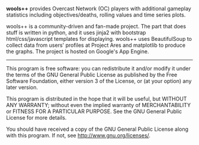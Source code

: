 **wools++** provides Overcast Network (OC) players with additional gameplay statistics including objectives/deaths, 
rolling values and time series plots.

wools++ is a community-driven and fan-made project. The part that does stuff is written in python, and 
it uses jinja2 with bootstrap html/css/javascript templates for displaying. wools++ uses BeautifulSoup 
to collect data from users' profiles at Project Ares and matplotlib to produce the graphs. The project 
is hosted on Google's App Engine.

--------------------------------------------------------------------

This program is free software: you can redistribute it and/or modify
it under the terms of the GNU General Public License as published by
the Free Software Foundation, either version 3 of the License, or
(at your option) any later version.

This program is distributed in the hope that it will be useful,
but WITHOUT ANY WARRANTY; without even the implied warranty of
MERCHANTABILITY or FITNESS FOR A PARTICULAR PURPOSE.  See the
GNU General Public License for more details.

You should have received a copy of the GNU General Public License
along with this program.  If not, see <http://www.gnu.org/licenses/>.